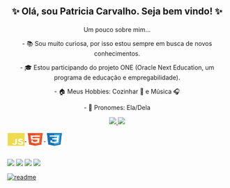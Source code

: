## <p align = 'center'>✨ Olá, sou Patricia Carvalho. Seja bem vindo! ✨</p>
<div align="center">
<p align = 'center'>Um pouco sobre mim...</p>
<p align = 'center'>- 📚 Sou muito curiosa, por isso estou sempre em busca de novos conhecimentos.</p>
<p align = 'center'>- 🎓 Estou participando do projeto ONE (Oracle Next Education, um programa de educação e empregabilidade).</p>
<p align = 'center'>- 🏠 Meus Hobbies: Cozinhar 🍩 e Música 🎧 </p>
<p align = 'center'>- 🎀 Pronomes: Ela/Dela</p>
  
  <a href="https://github.com/patriciacarvalho23">
  <img height="180em" src="https://github-readme-stats.vercel.app/api?username=patriciacarvalho23&show_icons=true&theme=dracula&include_all_commits=true&count_private=true"/>
  <img height="180em" src="https://github-readme-stats.vercel.app/api/top-langs/?username=patriciacarvalho23&layout=compact&langs_count=7&theme=dracula"/>
</div>
<div style="display: inline_block"><br>
  <img align="center" alt="Js" height="30" width="40" src="https://raw.githubusercontent.com/devicons/devicon/master/icons/javascript/javascript-plain.svg">
  <img align="center" alt="HTML" height="30" width="40" src="https://raw.githubusercontent.com/devicons/devicon/master/icons/html5/html5-original.svg">
  <img align="center" alt="CSS" height="30" width="40" src="https://raw.githubusercontent.com/devicons/devicon/master/icons/css3/css3-original.svg">
</div>
  
  ##
 
<div> 
  <a href="https://www.instagram.com/pathycarvlop/" target="_blank"><img src="https://img.shields.io/badge/-Instagram-%23E4405F?style=for-the-badge&logo=instagram&logoColor=white" target="_blank"></a>
 	<a href="https://discord.gg/patriciacarvalho#0260" target="_blank"><img src="https://img.shields.io/badge/Discord-7289DA?style=for-the-badge&logo=discord&logoColor=white" target="_blank"></a> 
  <a href = "mailto:pathycarvalholopes@gmail.com"><img src="https://img.shields.io/badge/-Gmail-%23333?style=for-the-badge&logo=gmail&logoColor=white" target="_blank"></a>
  <a href="https://www.linkedin.com/in/patricia-carvalho-lopes23/" target="_blank"><img src="https://img.shields.io/badge/-LinkedIn-%230077B5?style=for-the-badge&logo=linkedin&logoColor=white" target="_blank"></a> 
</div>
  
  [![ readme ](https://github-readme-stats.vercel.app/api/pin/?username=patriciacarvalho23&repo=patriciacarvalho23&theme=react)](https://github.com/patriciacarvalho23/patriciacarvalho23)
